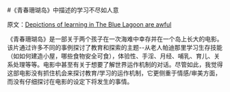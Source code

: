 #《青春珊瑚岛》中描述的学习不尽如人意

原文：[Depictions of learning in The Blue Lagoon are awful](https://wiki.issarice.com/wiki/Depictions_of_learning_in_The_Blue_Lagoon_are_awful)

《青春珊瑚岛》是一部关于两个孩子在一次海难中幸存并在一个岛上长大的电影。该片通过许多不同的事例探讨了教育和探索的主题--从老人帕迪那里学习生存技能（如如何建造小屋，哪些食物安全可食），体验性、手淫、月经、哺乳、育儿、关系处理等等。电影中甚至有关于想要了解世界运作机制的对话。尽管如此，我觉得这部电影没有抓住机会来探讨教育/学习的运作机制，它更侧重于情感/审美方面，而没有仔细探讨在电影的设定下将发生的事情。
